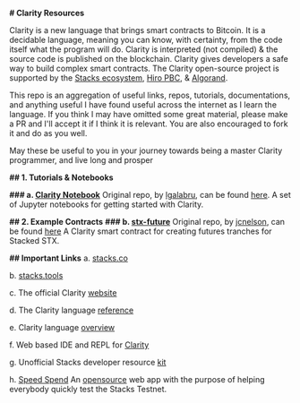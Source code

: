 **# Clarity Resources**



Clarity is a new language that brings smart contracts to Bitcoin. It is a decidable language, meaning you can know, with certainty, from the code itself what the program will do. Clarity is interpreted (not compiled) & the source code is published on the blockchain. Clarity gives developers a safe way to build complex smart contracts. The Clarity open-source project is supported by the [Stacks ecosystem](https://blockstack.org/), [Hiro PBC](https://hiro.so/), & [Algorand](https://www.algorand.com/).



This repo is an aggregation of useful links, repos, tutorials, documentations, and anything useful I have found useful across the internet as I learn the language. If you think I may have omitted some great material, please make a PR and I'll accept it if I think it is relevant. You are also encouraged to fork it and do as you well.



May these be useful to you in your journey towards being a master Clarity programmer, and live long and prosper



**## 1. Tutorials & Notebooks**

**### a. [Clarity Notebook](https://github.com/oiclid/clarity-resources/tree/main/clarity-notebook)**
Original repo, by [lgalabru](https://github.com/lgalabru), can be found [here](https://github.com/lgalabru/clarity-notebook). 
A set of Jupyter notebooks for getting started with Clarity.

**## 2. Example Contracts**
**### b. [stx-future](https://github.com/oiclid/clarity-resources/tree/main/stx-future)**
Original repo, by [jcnelson](https://github.com/jcnelson), can be found [here](https://github.com/jcnelson/stx-future)
A Clarity smart contract for creating futures tranches for Stacked STX.



**## Important Links**
a. [stacks.co](https://stacks.co)

b. [stacks.tools](https://stacks.tools)

c. The official Clarity [website](https://clarity-lang.org)

d. The Clarity language [reference](https://github.com/clarity-lang/reference)

e. Clarity language [overview](https://github.com/clarity-lang/overview)

f. Web based IDE and REPL for [Clarity](https://clarity.tools)

g. Unofficial Stacks developer resource [kit](https://stacks.tools/)

h. [Speed Spend](https://www.speed-spend.org/) An [opensource](https://github.com/friedger/starter-app) web app with the purpose of helping everybody quickly test the Stacks Testnet.

